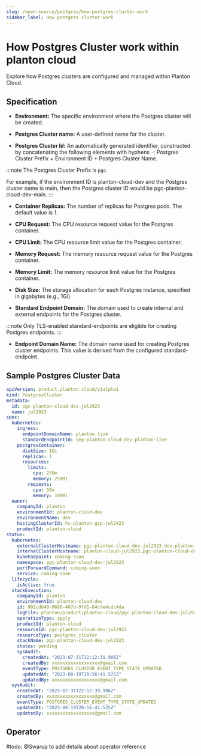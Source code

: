 ```yaml
---
slug: /open-source/postgres/how-postgres-cluster-work
sidebar_label: How postgres cluster work
---
```


# How Postgres Cluster work within planton cloud
Explore how Postgres clusters are configured and managed within Planton Cloud.

## Specification
* **Environment:** The specific environment where the Postgres cluster will be created.

* **Postgres Cluster name:** A user-defined name for the cluster.

* **Postgres Cluster Id:** An automatically generated identifier, constructed by concatenating the following elements
with hyphens `-`: Postgres Cluster Prefix + Environment ID + Postgres Cluster Name.

:::note
The Postgres Cluster Prefix is `pgc`.

For example, if the environment ID is planton-cloud-dev and the Postgres cluster name is main, then the Postgres cluster ID would be pgc-planton-cloud-dev-main.
:::

* **Container Replicas:** The number of replicas for Postgres pods. The default value is 1.

* **CPU Request:** The CPU resource request value for the Postgres container.

* **CPU Limit:** The CPU resource limit value for the Postgres container.

* **Memory Request:** The memory resource request value for the Postgres container.

* **Memory Limit:** The memory resource limit value for the Postgres container.

* **Disk Size:** The storage allocation for each Postgres instance, specified in gigabytes (e.g., 1Gi).

* **Standard Endpoint Domain:** The domain used to create internal and external endpoints for the Postgres cluster.

:::note
Only TLS-enabled standard-endpoints are eligible for creating Postgres endpoints.
:::

* **Endpoint Domain Name:** The domain name used for creating Postgres cluster endpoints. This value is derived from the configured standard-endpoint.

## Sample Postgres Cluster Data

```yaml {4-5,7-20,23} showLineNumbers
apiVersion: product.planton.cloud/v1alpha1
kind: PostgresCluster
metadata:
  id: pgc-planton-cloud-dev-jul2923
  name: jul2923
spec:
  kubernetes:
    ingress:
      endpointDomainName: planton.live
      standardEndpointId: sep-planton-cloud-dev-planton-live
    postgresContainer:
      diskSize: 1Gi
      replicas: 1
      resources:
        limits:
          cpu: 250m
          memory: 250Mi
        requests:
          cpu: 50m
          memory: 100Mi
  owner:
    companyId: planton
    environmentId: planton-cloud-dev
    environmentName: dev
    hostingClusterId: hc-planton-gcp-jul2423
    productId: planton-cloud
status:
  kubernetes:
    externalClusterHostname: pgc-planton-cloud-dev-jul2923.dev.planton.live
    internalClusterHostname: planton-cloud-jul2923.pgc-planton-cloud-dev-jul2923
    kubeEndpoint: coming-soon
    namespace: pgc-planton-cloud-dev-jul2923
    portForwardCommand: coming-soon
    service: coming-soon
  lifecycle:
    isActive: true
  stackExecution:
    companyId: planton
    environmentId: planton-cloud-dev
    id: 902cdb40-9688-467d-9fd1-84cfe4cdc4da
    logFile: planton/product/planton-cloud/pgc-planton-cloud-dev-jul2923.apply.20230819205641.log
    operationType: apply
    productId: planton-cloud
    resourceId: pgc-planton-cloud-dev-jul2923
    resourceType: postgres_cluster
    stackName: pgc-planton-cloud-dev-jul2923
    status: pending
    sysAudit:
      createdAt: "2023-07-31T22:12:39.906Z"
      createdBy: xxxxxxxxxxxxxxxxxx@gmail.com
      eventType: POSTGRES_CLUSTER_EVENT_TYPE_STATE_UPDATED
      updatedAt: "2023-08-19T20:56:41.525Z"
      updatedBy: xxxxxxxxxxxxxxxxxx@gmail.com
  sysAudit:
    createdAt: "2023-07-31T22:12:39.906Z"
    createdBy: xxxxxxxxxxxxxxxxxx@gmail.com
    eventType: POSTGRES_CLUSTER_EVENT_TYPE_STATE_UPDATED
    updatedAt: "2023-08-19T20:56:41.525Z"
    updatedBy: xxxxxxxxxxxxxxxxxx@gmail.com
```

## Operator

#todo: @Swarup to add details about operator reference


                            





